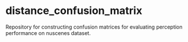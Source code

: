 # distance_confusion_matrix
Repository for constructing confusion matrices for evaluating perception performance on nuscenes dataset.
